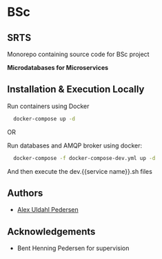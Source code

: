 # BSc
## SRTS

Monorepo containing source code for BSc project

**Microdatabases for Microservices**
## Installation & Execution Locally

Run containers using Docker
```bash
  docker-compose up -d
```

OR

Run databases and AMQP broker using docker:
```bash
  docker-compose -f docker-compose-dev.yml up -d
```
And then execute the dev.{{service name}}.sh files


## Authors

- [Alex Uldahl Pedersen](https://www.github.com/uldahlalex)


## Acknowledgements

 - Bent Henning Pedersen for supervision
